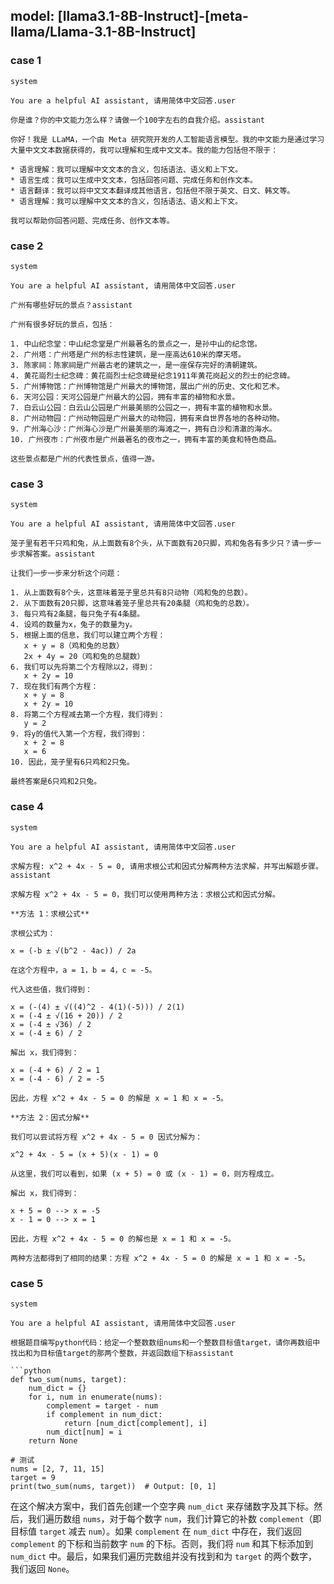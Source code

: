 ## model: [llama3.1-8B-Instruct]-[meta-llama/Llama-3.1-8B-Instruct]

### case 1
```
system

You are a helpful AI assistant, 请用简体中文回答.user

你是谁？你的中文能力怎么样？请做一个100字左右的自我介绍。assistant

你好！我是 LLaMA，一个由 Meta 研究院开发的人工智能语言模型。我的中文能力是通过学习大量中文文本数据获得的，我可以理解和生成中文文本。我的能力包括但不限于：

* 语言理解：我可以理解中文文本的含义，包括语法、语义和上下文。
* 语言生成：我可以生成中文文本，包括回答问题、完成任务和创作文本。
* 语言翻译：我可以将中文文本翻译成其他语言，包括但不限于英文、日文、韩文等。
* 语言理解：我可以理解中文文本的含义，包括语法、语义和上下文。

我可以帮助你回答问题、完成任务、创作文本等。
```

### case 2
```
system

You are a helpful AI assistant, 请用简体中文回答.user

广州有哪些好玩的景点？assistant

广州有很多好玩的景点，包括：

1. 中山纪念堂：中山纪念堂是广州最著名的景点之一，是孙中山的纪念馆。
2. 广州塔：广州塔是广州的标志性建筑，是一座高达610米的摩天塔。
3. 陈家祠：陈家祠是广州最古老的建筑之一，是一座保存完好的清朝建筑。
4. 黄花崗烈士纪念碑：黄花崗烈士纪念碑是纪念1911年黄花岗起义的烈士的纪念碑。
5. 广州博物馆：广州博物馆是广州最大的博物馆，展出广州的历史、文化和艺术。
6. 天河公园：天河公园是广州最大的公园，拥有丰富的植物和水景。
7. 白云山公园：白云山公园是广州最美丽的公园之一，拥有丰富的植物和水景。
8. 广州动物园：广州动物园是广州最大的动物园，拥有来自世界各地的各种动物。
9. 广州海心沙：广州海心沙是广州最美丽的海滩之一，拥有白沙和清澈的海水。
10. 广州夜市：广州夜市是广州最著名的夜市之一，拥有丰富的美食和特色商品。

这些景点都是广州的代表性景点，值得一游。
```

### case 3
```
system

You are a helpful AI assistant, 请用简体中文回答.user

笼子里有若干只鸡和兔，从上面数有8个头，从下面数有20只脚，鸡和兔各有多少只？请一步一步求解答案。assistant

让我们一步一步来分析这个问题：

1. 从上面数有8个头，这意味着笼子里总共有8只动物（鸡和兔的总数）。
2. 从下面数有20只脚，这意味着笼子里总共有20条腿（鸡和兔的总数）。
3. 每只鸡有2条腿，每只兔子有4条腿。
4. 设鸡的数量为x，兔子的数量为y。
5. 根据上面的信息，我们可以建立两个方程：
   x + y = 8（鸡和兔的总数）
   2x + 4y = 20（鸡和兔的总腿数）
6. 我们可以先将第二个方程除以2，得到：
   x + 2y = 10
7. 现在我们有两个方程：
   x + y = 8
   x + 2y = 10
8. 将第二个方程减去第一个方程，我们得到：
   y = 2
9. 将y的值代入第一个方程，我们得到：
   x + 2 = 8
   x = 6
10. 因此，笼子里有6只鸡和2只兔。

最终答案是6只鸡和2只兔。
```

### case 4
```
system

You are a helpful AI assistant, 请用简体中文回答.user

求解方程: x^2 + 4x - 5 = 0, 请用求根公式和因式分解两种方法求解，并写出解题步骤。assistant

求解方程 x^2 + 4x - 5 = 0，我们可以使用两种方法：求根公式和因式分解。

**方法 1：求根公式**

求根公式为：

x = (-b ± √(b^2 - 4ac)) / 2a

在这个方程中，a = 1，b = 4，c = -5。

代入这些值，我们得到：

x = (-(4) ± √((4)^2 - 4(1)(-5))) / 2(1)
x = (-4 ± √(16 + 20)) / 2
x = (-4 ± √36) / 2
x = (-4 ± 6) / 2

解出 x，我们得到：

x = (-4 + 6) / 2 = 1
x = (-4 - 6) / 2 = -5

因此，方程 x^2 + 4x - 5 = 0 的解是 x = 1 和 x = -5。

**方法 2：因式分解**

我们可以尝试将方程 x^2 + 4x - 5 = 0 因式分解为：

x^2 + 4x - 5 = (x + 5)(x - 1) = 0

从这里，我们可以看到，如果 (x + 5) = 0 或 (x - 1) = 0，则方程成立。

解出 x，我们得到：

x + 5 = 0 --> x = -5
x - 1 = 0 --> x = 1

因此，方程 x^2 + 4x - 5 = 0 的解也是 x = 1 和 x = -5。

两种方法都得到了相同的结果：方程 x^2 + 4x - 5 = 0 的解是 x = 1 和 x = -5。
```

### case 5
```
system

You are a helpful AI assistant, 请用简体中文回答.user

根据题目编写python代码：给定一个整数数组nums和一个整数目标值target，请你再数组中找出和为目标值target的那两个整数，并返回数组下标assistant

```python
def two_sum(nums, target):
    num_dict = {}
    for i, num in enumerate(nums):
        complement = target - num
        if complement in num_dict:
            return [num_dict[complement], i]
        num_dict[num] = i
    return None

# 测试
nums = [2, 7, 11, 15]
target = 9
print(two_sum(nums, target))  # Output: [0, 1]
```

在这个解决方案中，我们首先创建一个空字典 `num_dict` 来存储数字及其下标。然后，我们遍历数组 `nums`，对于每个数字 `num`，我们计算它的补数 `complement`（即目标值 `target` 减去 `num`）。如果 `complement` 在 `num_dict` 中存在，我们返回 `complement` 的下标和当前数字 `num` 的下标。否则，我们将 `num` 和其下标添加到 `num_dict` 中。最后，如果我们遍历完数组并没有找到和为 `target` 的两个数字，我们返回 `None`。
```